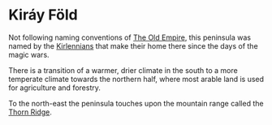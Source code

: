# Kiráy Föld
Not following naming conventions of [The Old Empire](../../nations/historical/human/old-empire), this peninsula was named by the [Kirlennians](../../nations/human/kirlennian-empire) that make their home there since the days of the magic wars. 

There is a transition of a warmer, drier climate in the south to a more temperate climate towards the northern half, where most arable land is used for agriculture and forestry. 

To the north-east the peninsula touches upon the mountain range called the [Thorn Ridge](../veerdhart/thorn-ridge). 